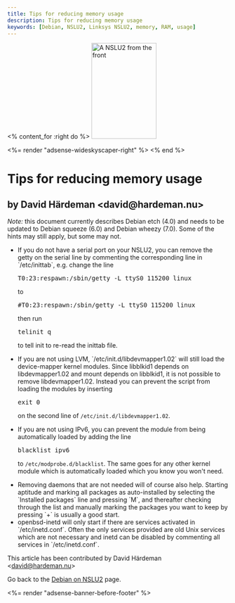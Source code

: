 ```yaml
---
title: Tips for reducing memory usage
description: Tips for reducing memory usage
keywords: [Debian, NSLU2, Linksys NSLU2, memory, RAM, usage]
---
```


<% content_for :right do %>
<img src = "../images/r_nslu2_front.jpg" class="border" alt="A NSLU2 from the front" width="148" height="218" />

<%= render "adsense-wideskyscaper-right" %>
<% end %>

<h1>Tips for reducing memory usage</h1>

<h2>by David Härdeman &lt;david@hardeman.nu&gt;</h2>

<em>Note:</em> this document currently describes Debian etch (4.0) and
needs to be updated to Debian squeeze (6.0) and Debian wheezy (7.0).
Some of the hints may still apply, but some may not.

<ul>

<li>If you do not have a serial port on your NSLU2, you can remove the
getty on the serial line by commenting the corresponding line in
`/etc/inittab`, e.g. change the line

<div class="code">
<pre>
T0:23:respawn:/sbin/getty -L ttyS0 115200 linux
</pre>
</div>

to

<div class="code">
<pre>
<span class="input">#</span>T0:23:respawn:/sbin/getty -L ttyS0 115200 linux
</pre>
</div>

then run

<div class="code">
<pre>
telinit q
</pre>
</div>

to tell init to re-read the inittab file.</li>

<li>If you are not using LVM, `/etc/init.d/libdevmapper1.02` will
still load the device-mapper kernel modules.  Since libblkid1 depends on
libdevmapper1.02 and mount depends on libblkid1, it is not possible to
remove libdevmapper1.02.  Instead you can prevent the script from loading
the modules by inserting

<div class="code">
<pre>
exit 0
</pre>
</div>

on the second line of `/etc/init.d/libdevmapper1.02`.</li>

<li>If you are not using IPv6, you can prevent the module from being
automatically loaded by adding the line

<div class="code">
<pre>
blacklist ipv6
</pre>
</div>

to `/etc/modprobe.d/blacklist`. The same goes for any other kernel
module which is automatically loaded which you know you won't need.</li>

<li>Removing daemons that are not needed will of course also help.
Starting aptitude and marking all packages as auto-installed by selecting
the `Installed packages` line and pressing `M`, and
thereafter checking through the list and manually marking the packages you
want to keep by pressing `+` is usually a good start.</li>

<li>openbsd-inetd will only start if there are services activated in
`/etc/inetd.conf`.  Often the only services provided are old Unix
services which are not necessary and inetd can be disabled by commenting
all services in `/etc/inetd.conf`.</li>

</ul>

This article has been contributed by David Härdeman &lt;david@hardeman.nu&gt;

Go back to the <a href = "..">Debian on NSLU2</a> page.

<div class="bbf">
<%= render "adsense-banner-before-footer" %>
</div>


